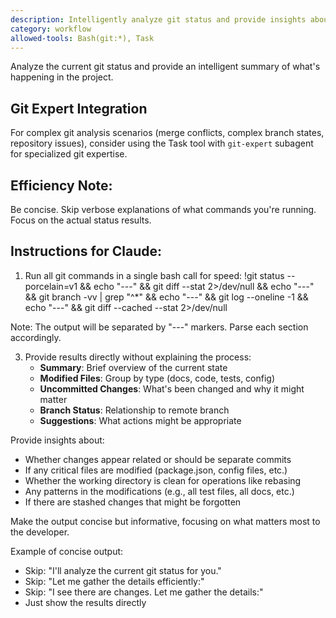 ```yaml
---
description: Intelligently analyze git status and provide insights about current project state
category: workflow
allowed-tools: Bash(git:*), Task
---
```


Analyze the current git status and provide an intelligent summary of what's happening in the project.

## Git Expert Integration

For complex git analysis scenarios (merge conflicts, complex branch states, repository issues), consider using the Task tool with `git-expert` subagent for specialized git expertise.

## Efficiency Note:

Be concise. Skip verbose explanations of what commands you're running. Focus on the actual status results.

## Instructions for Claude:

1. Run all git commands in a single bash call for speed:
   !git status --porcelain=v1 && echo "---" && git diff --stat 2>/dev/null && echo "---" && git branch -vv | grep "^\*" && echo "---" && git log --oneline -1 && echo "---" && git diff --cached --stat 2>/dev/null

Note: The output will be separated by "---" markers. Parse each section accordingly.

3. Provide results directly without explaining the process:
   - **Summary**: Brief overview of the current state
   - **Modified Files**: Group by type (docs, code, tests, config)
   - **Uncommitted Changes**: What's been changed and why it might matter
   - **Branch Status**: Relationship to remote branch
   - **Suggestions**: What actions might be appropriate

Provide insights about:

- Whether changes appear related or should be separate commits
- If any critical files are modified (package.json, config files, etc.)
- Whether the working directory is clean for operations like rebasing
- Any patterns in the modifications (e.g., all test files, all docs, etc.)
- If there are stashed changes that might be forgotten

Make the output concise but informative, focusing on what matters most to the developer.

Example of concise output:

- Skip: "I'll analyze the current git status for you."
- Skip: "Let me gather the details efficiently:"
- Skip: "I see there are changes. Let me gather the details:"
- Just show the results directly
